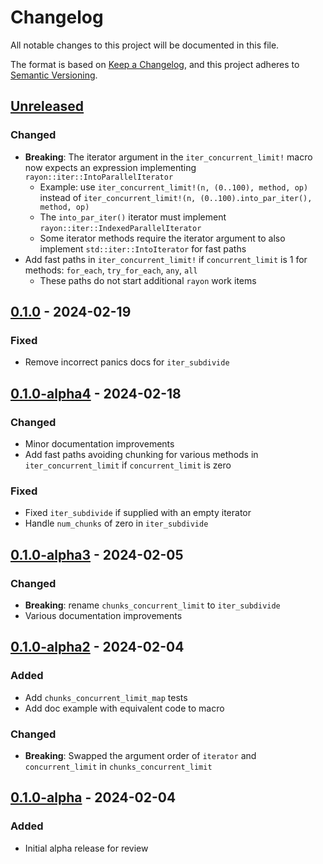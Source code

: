 # Changelog

All notable changes to this project will be documented in this file.

The format is based on [Keep a Changelog](https://keepachangelog.com/en/1.0.0/),
and this project adheres to [Semantic Versioning](https://semver.org/spec/v2.0.0.html).

## [Unreleased]

### Changed
 - **Breaking**: The iterator argument in the `iter_concurrent_limit!` macro now expects an expression implementing `rayon::iter::IntoParallelIterator`
   - Example: use `iter_concurrent_limit!(n, (0..100), method, op)` instead of `iter_concurrent_limit!(n, (0..100).into_par_iter(), method, op)`
   - The `into_par_iter()` iterator must implement `rayon::iter::IndexedParallelIterator`
   - Some iterator methods require the iterator argument to also implement `std::iter::IntoIterator` for fast paths
 - Add fast paths in `iter_concurrent_limit!` if `concurrent_limit` is 1 for methods: `for_each`, `try_for_each`, `any`, `all`
   - These paths do not start additional `rayon` work items

## [0.1.0] - 2024-02-19

### Fixed
 - Remove incorrect panics docs for `iter_subdivide`

## [0.1.0-alpha4] - 2024-02-18

### Changed
 - Minor documentation improvements
 - Add fast paths avoiding chunking for various methods in `iter_concurrent_limit` if `concurrent_limit` is zero

### Fixed
 - Fixed `iter_subdivide` if supplied with an empty iterator
 - Handle `num_chunks` of zero in `iter_subdivide`

## [0.1.0-alpha3] - 2024-02-05

### Changed
 - **Breaking**: rename `chunks_concurrent_limit` to `iter_subdivide`
 - Various documentation improvements

## [0.1.0-alpha2] - 2024-02-04

### Added
 - Add `chunks_concurrent_limit_map` tests
 - Add doc example with equivalent code to macro

### Changed
 - **Breaking**: Swapped the argument order of `iterator` and `concurrent_limit` in `chunks_concurrent_limit`

## [0.1.0-alpha] - 2024-02-04

### Added
 - Initial alpha release for review

[unreleased]: https://github.com/LDeakin/rayon_iter_concurrent_limit/compare/v0.1.0...HEAD
[0.1.0]: https://github.com/LDeakin/rayon_iter_concurrent_limit/releases/tag/v0.1.0
[0.1.0-alpha4]: https://github.com/LDeakin/rayon_iter_concurrent_limit/releases/tag/v0.1.0-alpha4
[0.1.0-alpha3]: https://github.com/LDeakin/rayon_iter_concurrent_limit/releases/tag/v0.1.0-alpha3
[0.1.0-alpha2]: https://github.com/LDeakin/rayon_iter_concurrent_limit/releases/tag/v0.1.0-alpha2
[0.1.0-alpha]: https://github.com/LDeakin/rayon_iter_concurrent_limit/releases/tag/v0.1.0-alpha
